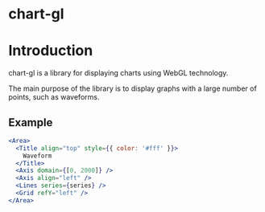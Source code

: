 # chart-gl

# Introduction

chart-gl is a library for displaying charts using WebGL technology.

The main purpose of the library is to display graphs with a large number of points, such as waveforms.

## Example

```jsx
<Area>
  <Title align="top" style={{ color: '#fff' }}>
    Waveform
  </Title>
  <Axis domain={[0, 2000]} />
  <Axis align="left" />
  <Lines series={series} />
  <Grid refY="left" />
</Area>
```
